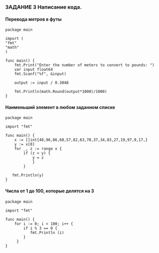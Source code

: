 ### ЗАДАНИЕ 3 Написание кода.

#### Перевода метров в футы
````
package main

import (
"fmt"
"math"
)

func main() {
    fmt.Print("Enter the number of meters to convert to pounds: ")
    var input float64
    fmt.Scanf("%f", &input)

    output := input / 0.3048

    fmt.Println(math.Round(output*1000)/1000)
}
````
#### Наименьший элемент в любом заданном списке
````
package main

import "fmt"

func main() {
    x := []int{48,96,86,68,57,82,63,70,37,34,83,27,19,97,9,17,}
    y := x[0]
    for _, z := range x {
        if (z < y) {
            y = z
            }
        }

   fmt.Println(y)
}
````
#### Числа от 1 до 100, которые делятся на 3
````
package main

import "fmt"

func main() {
    for i := 0; i < 100; i++ {
        if i % 3 == 0 {
           fmt.Println (i)
        }
     }
}
````